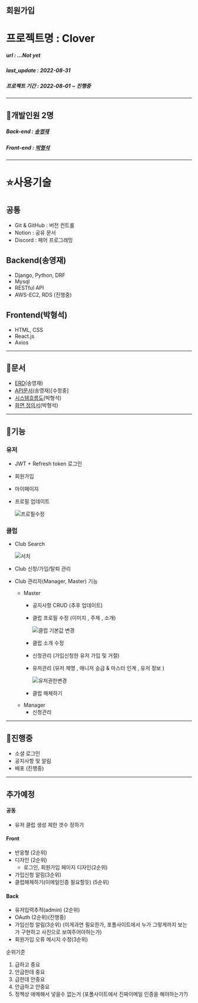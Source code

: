 ## 회원가입 
# 프로젝트명 : Clover

##### url : ...Not yet
##### last_update : 2022-08-31
##### 프로젝트 기간 : 2022-08-01 ~ 진행중

---

## 🙉개발인원 2명

##### Back-end : [송영재](https://github.com/djgnfj-svg)
##### Front-end : [박형석](https://github.com/b-hyoung)

---

# ⭐️사용기술
## 공통
- Git & GitHub : 버전 컨트롤
- Notion : 공유 문서
- Discord : 페어 프로그래밍

## Backend(송영재)

- Django, Python, DRF
- Mysql
- RESTful API
- AWS-EC2, RDS (진행중)

## Frontend(박형석)
- HTML, CSS
- React.js
- Axios
---
## 👜문서

- [ERD](https://www.erdcloud.com/d/DNgJfr4MgsQM9eRR5)(송영재)
- [API문서](https://documenter.getpostman.com/view/17607098/VUqrPHfM)(송영재)[수정중]
- [시스템흐름도](https://lapis-apparatus-de5.notion.site/976166f095ee4b83a52ed96b5afee510)(박형석)
- [화면 정의서](https://ovenapp.io/project/cTG1LaK6lb574BCB2LGNEd9CZl3qVXzU#4lLFl)(박형석)

---

## 💎기능
### 유저
- JWT + Refresh token 로그인
- 회원가입
- 마이페이지
- 프로필 업데이트
    
    ![프로필수정](https://user-images.githubusercontent.com/87049249/187436419-06bea31c-4af4-4b0b-ab20-a29549e4bda4.gif)

### 클럽

- Club Search
    
    ![서치](https://user-images.githubusercontent.com/87049249/189044524-b831af5f-67d2-4e04-848d-6e048de49063.gif)

- Club 신청/가입/탈퇴 관리
- Club 관리자(Manager, Master) 기능

    * Master
        - 공지사항 CRUD (추후 업데이트)
        - 클럽 프로필 수정 (이미지 , 주제 , 소개)

            ![클럽 기본값 변경](https://user-images.githubusercontent.com/87049249/187470749-7630cd38-1618-4310-8e3f-1f207bf31811.gif)

        - 클럽 소개 수정
        - 신청관리 (가입신청한 유저 가입 및 거절)
        - 유저관리 (유저 제명 , 매니저 승급 & 마스터 인계 , 유저 정보 )

            ![유저권한변경](https://user-images.githubusercontent.com/87049249/187470144-1be5a331-19ea-4d42-9246-2f4adea04593.gif)
        - 클럽 해체하기 
    * Manager
        - 신청관리
        
---


## 🦼진행중
- 소셜 로그인
- 공지사항 및 알림
- 배포 (진행중)
---
## 추가예정
#### 공동
- 유저 클럽 생성 제한 갯수 정하기

#### Front
- 반응형 (2순위)
- 디자인 (2순위)
    - 로그인, 회원가입 페이지 디자인(2순위)
- 가입신청 알림(3순위)
- 클럽해체하기(이메일인증 필요할듯) (5순위)

#### Back 
- 유저입력추적(admin) (2순위)
- OAuth (2순위)(진행중)
- 가입신청 알림(3순위) (이게과연 필요한가, 포폴사이트에서 누가 그렇게까지 보는가 구현하고 사진으로 보여주어야하는가)
- 회원가입 오류 메시지 수정(3순위)

순위기준
1. 급하고 중요
2. 안급한데 중요
3. 급한데 안중요
4. 안급하고 안중요
5. 정책상 애메해서 넣을수 없는거 (포폴사이트에서 진짜이메일 인증을 해야하는가?)
